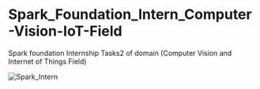 # Spark_Foundation_Intern_Computer-Vision-IoT-Field
Spark foundation Internship Tasks2 of domain (Computer Vision and Internet of Things Field) 

![Spark_Intern](https://user-images.githubusercontent.com/78465115/117543797-fed71680-b03b-11eb-9bcf-97dd15fcca11.jpg)
